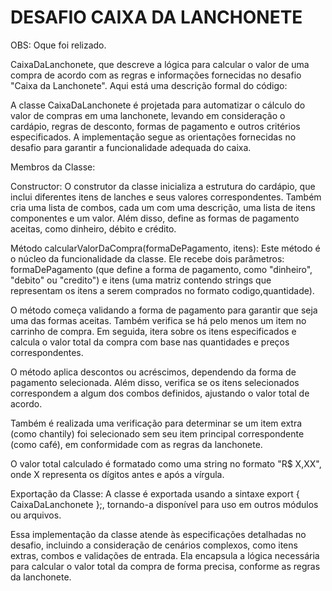 # DESAFIO CAIXA DA LANCHONETE

OBS: Oque foi relizado.

CaixaDaLanchonete, que descreve a lógica para calcular o valor de uma compra de acordo com as regras e informações fornecidas no desafio "Caixa da Lanchonete". Aqui está uma descrição formal do código:

A classe CaixaDaLanchonete é projetada para automatizar o cálculo do valor de compras em uma lanchonete, levando em consideração o cardápio, regras de desconto, formas de pagamento e outros critérios especificados. A implementação segue as orientações fornecidas no desafio para garantir a funcionalidade adequada do caixa.

Membros da Classe:

Constructor: O construtor da classe inicializa a estrutura do cardápio, que inclui diferentes itens de lanches e seus valores correspondentes. Também cria uma lista de combos, cada um com uma descrição, uma lista de itens componentes e um valor. Além disso, define as formas de pagamento aceitas, como dinheiro, débito e crédito.

Método calcularValorDaCompra(formaDePagamento, itens): Este método é o núcleo da funcionalidade da classe. Ele recebe dois parâmetros: formaDePagamento (que define a forma de pagamento, como "dinheiro", "debito" ou "credito") e itens (uma matriz contendo strings que representam os itens a serem comprados no formato codigo,quantidade).

O método começa validando a forma de pagamento para garantir que seja uma das formas aceitas. Também verifica se há pelo menos um item no carrinho de compra. Em seguida, itera sobre os itens especificados e calcula o valor total da compra com base nas quantidades e preços correspondentes.

O método aplica descontos ou acréscimos, dependendo da forma de pagamento selecionada. Além disso, verifica se os itens selecionados correspondem a algum dos combos definidos, ajustando o valor total de acordo.

Também é realizada uma verificação para determinar se um item extra (como chantily) foi selecionado sem seu item principal correspondente (como café), em conformidade com as regras da lanchonete.

O valor total calculado é formatado como uma string no formato "R$ X,XX", onde X representa os dígitos antes e após a vírgula.

Exportação da Classe: A classe é exportada usando a sintaxe export { CaixaDaLanchonete };, tornando-a disponível para uso em outros módulos ou arquivos.

Essa implementação da classe atende às especificações detalhadas no desafio, incluindo a consideração de cenários complexos, como itens extras, combos e validações de entrada. Ela encapsula a lógica necessária para calcular o valor total da compra de forma precisa, conforme as regras da lanchonete.
